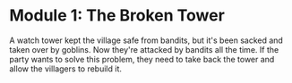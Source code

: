 # Module 1: The Broken Tower

A watch tower kept the village safe from bandits, but it's been sacked and taken over by goblins. Now they're attacked by bandits all the time. If the party wants to solve this problem, they need to take back the tower and allow the villagers to rebuild it. 
